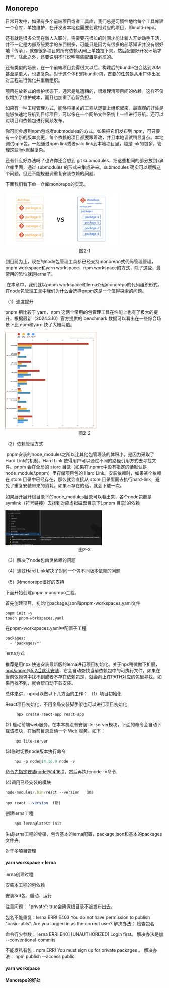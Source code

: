 ## Monorepo

日常开发中，如果有多个前端项目或者工具库，我们总是习惯性地给每个工具库建一个仓库，单独维护，在开发者本地也需要创建相对应的项目，即multi-repo。

还有就是很多公司在新人入职时，需要要花很长的时间才能让新人开始动手干活，并不一定是内部系统要学的东西很多，可能只是因为有很多的部落知识并没有很好地『传承』，就像很多项目的所有依赖从网上单独拉下来，然后配置好开发环境才开干。除此之外，还要说明不时说明哪些配置是必须的。

还有类似的场景，在一个前端项目变得很大以后，构建后的bundle包会达到20M甚至是更大，也更复杂。对于这个体积的bundle包，首要的任务是从用户体出发对工程进行优化并重新组织。

项目在放养式的维护状态下，通常是乱遭糟的，很难理清项目间的依赖。这样不仅仅增加了维护成本，而且也加重了心智负担。

如果有一种工程管理方式，能够将相关的工程从逻辑上组织起来。最直观的好处是能够快速地导航到目标项目，可以像在一个网络文件系统上一样进行导航。还可以对项目和依赖包进行同频发布。

你可能会想到npm包或者submodules的方式。如果把它们发布到 npm，可只要有一个新的版本变更，每个依赖的项目都要跟着改，并且本地调试稍显复杂。本地调试npm包，一般通过npm link或者yalc link到本地项目里，越是link的包多，管理这些link就越复杂。

还有什么好办法吗？也许你还会想到 git submodules，把这些相同的部分放到 git 仓库里面，通过 submodules 的形式来集成进来。submodules 确实可以缓解这个问题，但还不能规避调重复安装依赖的问题。

下面我们看下单一仓库monorepo的实现。

<img src="./media/ch2/2-1.jpeg" style="zoom:35%;"/>

<center>图2-1</center>

​     到目前为止，现在的node包管理工具都已经支持monorepo式代码管理管理，pnpm workspace和yarn workspace，npm workspace的方式，除了这些，最常用的恐怕就是lerna了。

​    在本章中，我们就以pnpm workspace和lerna介绍monorepo的代码组织形式。在node包管理工具中我们为什么会选择pnpm这是一个值得探索的问题。

  （1）速度提升

  pnpm 相比较于 yarn、npm 这两个常用的包管理工具在性能上也有了极大的提升，根据最新（2024.3.10）官方提供的 benchmark 数据可以看出在一些综合场景下比 npm和yarn 快了大概两倍。

<img src="./media/ch2/2-2.jpeg" style="zoom:30%;"/>

<center>图2-2</center>

（2）依赖管理方式

​    pnpm安装的node_modules之所以比其他包管理装的体积小，是因为采取了Hard Link的机制。Hard Link 使得用户可以通过不同的路径引用方式去寻找文件。pnpm 会在全局的 store 目录（如果在.npmrc中没有指定的话默认是 node_module/.pnpm）里存储项目包的 Hard Link。安装依赖时，如果某个依赖在 store 目录中已经存在，那么就会直接从 store 目录里面去执行hard-link，避免了重复安装带来的消耗，如果不存在的话，就会下载一次。

   如果展开展开根目录下的node_modules目录可以看出来，各个node包都是symlink（符号链接）去找到对应虚拟磁盘目录下(.pnpm 目录)的依赖

<img src="./media/ch2/2-3.jpeg" style="zoom:30%;"/>   

<center>图2-3</center>

（3）解决了node包幽灵依赖的问题

（4）通过Hard Link解决了对同一个包不同版本依赖的问题

（5）对monorepo很好的支持

下面开始创建pnpm monorepo工程。

首先创建项目，初始化package.json和pnpm-workspaces.yaml文件

```shell
pnpm init -y
touch pnpm-workspaces.yaml
```

在pnpm-workspaces.yaml中配置子工程

```yam
packages:
  - 'packages/*'
```



lerna方式

推荐是用npx 快速安装最新版的lerna进行项目初始化。关于npx稍微做下扩展，npx从npm@5.2后默认安装，它会自动查找当前依赖包中的可执行文件，如果在当前依赖包中找不到或者不存在依赖包是，就会向上在PATH对应的包里寻找。如果再找不到，就会帮自动下载安装。

总体来讲，npx可以做以下几方面的工作：
（1）项目初始化

React项目初始化，不用全局安装脚手架也可以进行项目初始化
```javascript
     npx create-react-app react-app
```

(2) 启动前端web服务。在本本机没有安装lite-server模块，下面的命令会自动下载该模块，在当前目录启动一个 Web 服务。如下：
```javascript
    npx lite-server
```
(3)临时切换node版本执行命令
```javascript
    npx -p node@14.16.0 node -v 
```
命令先指定安装node@14.16.0，然后再执行node -v命令.

(4)调用已经安装的模块
```javascript
node-modules/.bin/react --version  （原）

npx react --version  (新)
```

创建lerna工程
```javascript
    npx lerna@latest init
```
生成lerna工程的骨架，包含基本的lerna配置，package.json和基本的packages文件夹。


对于多项目管理

#### yarn workspace + lerna
lerna创建过程

安装本工程的包依赖

安装3rd包、启动、运行

注意问题：
"private": true会确保根目录不被发布出去。

包名不能重复：lerna ERR! E403 You do not have permission to publish "basic-utils". Are you logged in as the correct user?
解决办法： 检查包名

命令行少参数： lerna ERR! E401 [UNAUTHORIZED] Login first。 
解决办法是加 --conventional-commits

不能发私有包：npm ERR! You must sign up for private packages 。 
解决办法： npm publish --access public


#### yarn workspace 


#### Monorepo的好处
